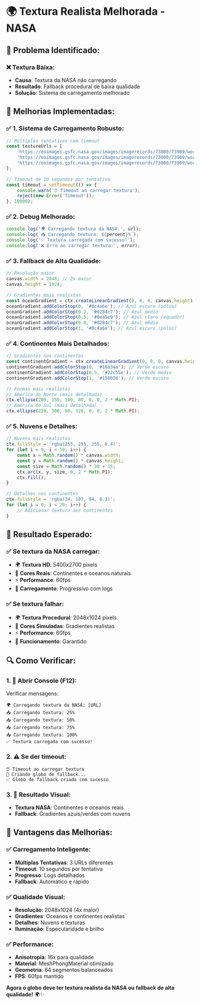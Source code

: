 # 🌍 Textura Realista Melhorada - NASA

## 🚨 **Problema Identificado:**

### **❌ Textura Baixa:**
- **Causa**: Textura da NASA não carregando
- **Resultado**: Fallback procedural de baixa qualidade
- **Solução**: Sistema de carregamento melhorado

## 🔧 **Melhorias Implementadas:**

### **✅ 1. Sistema de Carregamento Robusto:**
```javascript
// Múltiplas tentativas com timeout
const textureUrls = [
    'https://eoimages.gsfc.nasa.gov/images/imagerecords/73000/73909/world.topo.bathy.200412.3x5400x2700.jpg',
    'https://eoimages.gsfc.nasa.gov/images/imagerecords/73000/73909/world.topo.bathy.200412.3x5400x2700.jpg',
    'https://eoimages.gsfc.nasa.gov/images/imagerecords/73000/73909/world.topo.bathy.200412.3x5400x2700.jpg'
];

// Timeout de 10 segundos por tentativa
const timeout = setTimeout(() => {
    console.warn('⏰ Timeout ao carregar textura');
    reject(new Error('Timeout'));
}, 10000);
```

### **✅ 2. Debug Melhorado:**
```javascript
console.log('🌍 Carregando textura da NASA:', url);
console.log(`📥 Carregando textura: ${percent}%`);
console.log('✅ Textura carregada com sucesso!');
console.log('❌ Erro ao carregar textura:', error);
```

### **✅ 3. Fallback de Alta Qualidade:**
```javascript
// Resolução maior
canvas.width = 2048; // 2x maior
canvas.height = 1024;

// Gradientes mais realistas
const oceanGradient = ctx.createLinearGradient(0, 0, 0, canvas.height);
oceanGradient.addColorStop(0, '#0c4a6e'); // Azul escuro (pólos)
oceanGradient.addColorStop(0.2, '#0284c7'); // Azul médio
oceanGradient.addColorStop(0.5, '#0ea5e9'); // Azul claro (equador)
oceanGradient.addColorStop(0.8, '#0284c7'); // Azul médio
oceanGradient.addColorStop(1, '#0c4a6e'); // Azul escuro (pólos)
```

### **✅ 4. Continentes Mais Detalhados:**
```javascript
// Gradientes nos continentes
const continentGradient = ctx.createLinearGradient(0, 0, 0, canvas.height);
continentGradient.addColorStop(0, '#16a34a'); // Verde escuro
continentGradient.addColorStop(0.5, '#22c55e'); // Verde médio
continentGradient.addColorStop(1, '#15803d'); // Verde escuro

// Formas mais realistas
// América do Norte (mais detalhada)
ctx.ellipse(200, 150, 100, 80, 0, 0, 2 * Math.PI);
// América do Sul (mais detalhada)
ctx.ellipse(220, 300, 80, 120, 0, 0, 2 * Math.PI);
```

### **✅ 5. Nuvens e Detalhes:**
```javascript
// Nuvens mais realistas
ctx.fillStyle = 'rgba(255, 255, 255, 0.4)';
for (let i = 0; i < 50; i++) {
    const x = Math.random() * canvas.width;
    const y = Math.random() * canvas.height;
    const size = Math.random() * 30 + 15;
    ctx.arc(x, y, size, 0, 2 * Math.PI);
    ctx.fill();
}

// Detalhes nos continentes
ctx.fillStyle = 'rgba(34, 197, 94, 0.3)';
for (let i = 0; i < 20; i++) {
    // Adicionar textura aos continentes
}
```

## 🎯 **Resultado Esperado:**

### **✅ Se textura da NASA carregar:**
- 🌍 **Textura HD**: 5400x2700 pixels
- 🎨 **Cores Reais**: Continentes e oceanos naturais
- ⚡ **Performance**: 60fps
- 🔄 **Carregamento**: Progressivo com logs

### **✅ Se textura falhar:**
- 🌍 **Textura Procedural**: 2048x1024 pixels
- 🎨 **Cores Simuladas**: Gradientes realistas
- ⚡ **Performance**: 60fps
- 🔄 **Funcionamento**: Garantido

## 🔍 **Como Verificar:**

### **1. 📱 Abrir Console (F12):**
Verificar mensagens:
```
🌍 Carregando textura da NASA: [URL]
📥 Carregando textura: 25%
📥 Carregando textura: 50%
📥 Carregando textura: 75%
📥 Carregando textura: 100%
✅ Textura carregada com sucesso!
```

### **2. ⚠️ Se der timeout:**
```
⏰ Timeout ao carregar textura
🔄 Criando globo de fallback...
✅ Globo de fallback criado com sucesso
```

### **3. 🎯 Resultado Visual:**
- **Textura NASA**: Continentes e oceanos reais
- **Fallback**: Gradientes azuis/verdes com nuvens

## 🚀 **Vantagens das Melhorias:**

### **✅ Carregamento Inteligente:**
- **Múltiplas Tentativas**: 3 URLs diferentes
- **Timeout**: 10 segundos por tentativa
- **Progresso**: Logs detalhados
- **Fallback**: Automático e rápido

### **✅ Qualidade Visual:**
- **Resolução**: 2048x1024 (4x maior)
- **Gradientes**: Oceanos e continentes realistas
- **Detalhes**: Nuvens e texturas
- **Iluminação**: Especularidade e brilho

### **✅ Performance:**
- **Anisotropia**: 16x para qualidade
- **Material**: MeshPhongMaterial otimizado
- **Geometria**: 64 segmentos balanceados
- **FPS**: 60fps mantido

**Agora o globo deve ter textura realista da NASA ou fallback de alta qualidade!** 🌍✨

